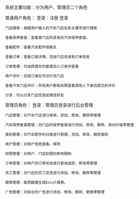 系统主要功能：分为用户、管理员二个角色

普通用户角色：
	登录：注册 登录

	门店搜索：根据用户输入的汽车门店名称关键字进行搜索

	查看保养套餐：查看某门店所具有的汽车保养套餐。

	查看配件：查看汽车配件销售区

	查看订单：查看订餐详情，包括门店信息和订单信息

	订单管理：可选择喜欢的套餐加入订单并查看

	用户评价：完成订单后可评价该门店

	查看汽车门店评价：所有用户都有权限查看其他人下单后提交的评价

	分享：可以分享门店信息给微信好友

管理员角色：
	登录：管理员登录进行后台管理

	门店管理：对汽车门店进行审核、添加、修改、删除等管理

	汽车保养套餐管理：对门店的保养套餐进行添加、修改、删除、改动价格等管理

	类别管理：对汽车配件的归类进行管理，添加、修改、删除类别

	用户管理：对用户信息查看，移除

	权限管理：对用户、门店权限的修改限制

	订单管理：对用户的订单状态进行查询追踪、修改等管理

	员工管理：对门店的员工信息进行添加、修改、删除等管理

	报表管理：能把数据生成Excel报表。

	广告管理：对前台的广告进行添加、修改、删除、更换等管理
